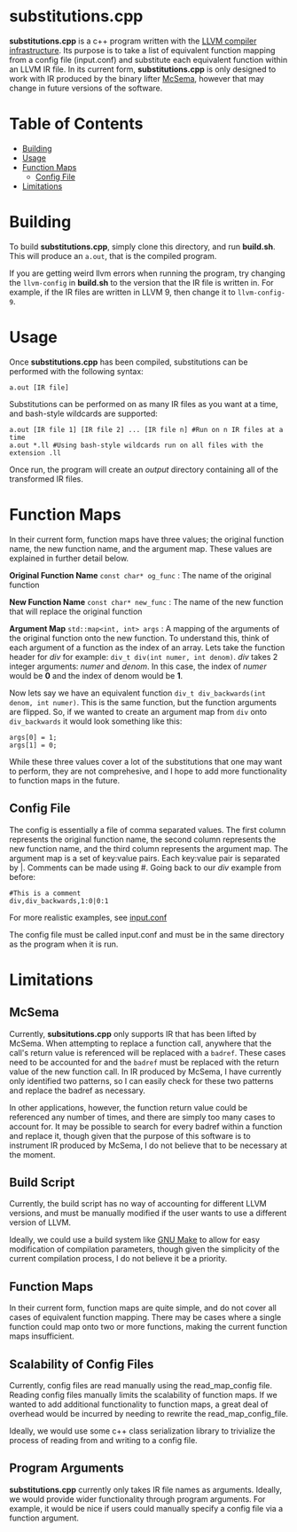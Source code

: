 # substitutions.cpp
**substitutions.cpp** is a c++ program written with the [LLVM compiler infrastructure](https://llvm.org/docs/index.html). Its purpose is to take a list of equivalent function mapping from a config file (input.conf) and substitute each equivalent function within an LLVM IR file. In its current form, **substitutions.cpp** is only designed to work with IR produced by the binary lifter [McSema](https://github.com/lifting-bits/mcsema), however that may change in future versions of the software.
# Table of Contents
* [Building](#building)
* [Usage](#usage)
* [Function Maps](#function-maps)
    - [Config File](#config-file)
* [Limitations](#limitations)
# Building
To build **substitutions.cpp**, simply clone this directory, and run **build.sh**. This will produce an `a.out`, that is the compiled program.

If you are getting weird llvm errors when running the program, try changing the `llvm-config` in **build.sh** to the version that the IR file is written in. For example, if the IR files are written in LLVM 9, then change it to `llvm-config-9`.
# Usage
Once **substitutions.cpp** has been compiled, substitutions can be performed with the following syntax:
```
a.out [IR file]
```
Substitutions can be performed on as many IR files as you want at a time, and bash-style wildcards are supported:
```
a.out [IR file 1] [IR file 2] ... [IR file n] #Run on n IR files at a time
a.out *.ll #Using bash-style wildcards run on all files with the extension .ll
```
Once run, the program will create an *output* directory containing all of the transformed IR files.
# Function Maps
In their current form, function maps have three values; the original function name, the new function name, and the argument map. These values are explained in further detail below.

**Original Function Name** `const char* og_func` : The name of the original function

**New Function Name** `const char* new_func` : The name of the new function that will replace the original function

**Argument Map** `std::map<int, int> args` : A mapping of the arguments of the original function onto the new function. To understand this, think of each argument of a function as the index of an array. Lets take the function header for *div* for example: `div_t div(int numer, int denom)`. *div* takes 2 integer arguments: *numer* and *denom*. In this case, the index of *numer* would be **0** and the index of denom would be **1**.

Now lets say we have an equivalent function `div_t div_backwards(int denom, int numer)`. This is the same function, but the function arguments are flipped. So, if we wanted to create an argument map from `div` onto `div_backwards` it would look something like this:
```
args[0] = 1;
args[1] = 0;
```

While these three values cover a lot of the substitutions that one may want to perform, they are not comprehesive, and I hope to add more functionality to function maps in the future.
## Config File
The config is essentially a file of comma separated values. The first column represents the original function name, the second column represents the new function name, and the third column represents the argument map. The argument map is a set of key:value pairs. Each key:value pair is separated by |. Comments can be made using #. Going back to our *div* example from before:
```
#This is a comment
div,div_backwards,1:0|0:1
```
For more realistic examples, see [input.conf](https://github.com/jsz6389/REU-Summer2022/blob/main/mcsema/substitutions/input.conf)

The config file must be called input.conf and must be in the same directory as the program when it is run.

# Limitations

## McSema

Currently, **subsitutions.cpp** only supports IR that has been lifted by McSema. When attempting to replace a function call, anywhere that the call's return value is referenced will be replaced with a `badref`. These cases need to be accounted for and the `badref` must be replaced with the return value of the new function call. In IR produced by McSema, I have currently only identified two patterns, so I can easily check for these two patterns and replace the badref as necessary. 

In other applications, however, the function return value could be referenced any number of times, and there are simply too many cases to account for. It may be possible to search for every badref within a function and replace it, though given that the purpose of this software is to instrument IR produced by McSema, I do not believe that to be necessary at the moment.

## Build Script

Currently, the build script has no way of accounting for different LLVM versions, and must be manually modified if the user wants to use a different version of LLVM.

Ideally, we could use a build system like [GNU Make](https://www.gnu.org/software/make/) to allow for easy modification of compilation parameters, though given the simplicity of the current compilation process, I do not believe it be a priority.

## Function Maps

In their current form, function maps are quite simple, and do not cover all cases of equivalent function mapping. There may be cases where a single function could map onto two or more functions, making the current function maps insufficient.

## Scalability of Config Files

Currently, config files are read manually using the read_map_config file. Reading config files manually limits the scalability of function maps. If we wanted to add additional functionality to function maps, a great deal of overhead would be incurred by needing to rewrite the read_map_config_file.

Ideally, we would use some c++ class serialization library to trivialize the process of reading from and writing to a config file.

## Program Arguments

**substitutions.cpp** currently only takes IR file names as arguments. Ideally, we would provide wider functionality through program arguments. For example, it would be nice if users could manually specify a config file via a function argument.
